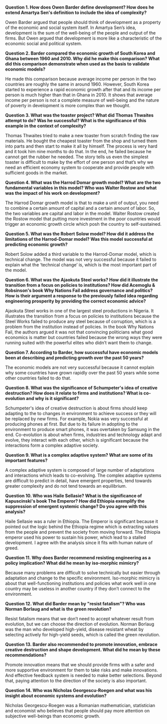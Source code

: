 **Question 1.  How does Owen Barder define development? How does he extend Amartya Sen's definition to include the idea of complexity?**

Owen Barder argued that people should think of development as a property of the economic and social system itself. In Amartya Sen’s idea, development is the sum of the well-being of the people and output of the firms. But Owen argued that development is more like a characteristic of the economic social and political system.


**Question 2.  Barder compared the economic growth of South Korea and Ghana between 1960 and 2010.  Why did he make this comparison?  What did this comparison demonstrate when used as the basis to validate economic models?**

He made this comparison because average income per person in the two countries are roughly the same in around 1960. However, South Korea started to experience a rapid economic growth after that and its income per person is much higher than that in Ghana in 2010. It shows that average income per person is not a complete measure of well-being and the nature of poverty in development is more complex than we thought. 


**Question 3.  What was the toaster project? What did Thomas Thwaites attempt to do? Was he successful? What is the significance of this example in the context of complexity?**

Thomas Thwaites tried to make a new toaster from scratch finding the raw materials. He bought the cheapest toaster from the shop and turned them into parts and then start to make it all by himself. The process is very hard and it took him nine months to do that. In the end, he failed because he cannot get the rubber he needed. The story tells us even the simplest toaster is difficult to make by the effort of one person and that’s why we need an efficient economy system to cooperate and provide people with sufficient goods in the market.


**Question 4.  What was the Harrod Domar growth model? What are the two fundamental variables in this model? Who was Walter Rostow and what was the impact of his work on development?**

The Harrod Domar growth model is that to make a unit of output, you need to combine a certain amount of capital and a certain amount of labor. So, the two variables are capital and labor in the model. Walter Rostow created the Rostow model that putting more investment in the poor countries would trigger an economic growth circle which posh the country to self-sustained. 

**Question 5.  What was the Robert Solow model?  How did it address the limitations of the Harrod-Domar model? Was this model successful at predicting economic growth?**

Robert Solow added a third variable to the Harrod-Domar model, which is technical change. The model was not very successful because it failed to explain what the ‘technical change’ is, which is the most important part of the model. 

**Question 6. What was the Ajaokuta Steel works? How did it illustrate the transition from a focus on policies to institutions?  How did Acemoglu & Robsinson's book Why Nations Fail address governance and politics?  How is their argument a response to the previously failed idea regarding engineering prosperity by providing the correct economic advice?**

Ajaokuta Steel works in one of the largest steel productions in Nigeria. It illustrates the transition from a focus on policies to institutions because the Steel Works failed to produce any steel because of corruption, which is a problem from the institution instead of policies. In the book Why Nations Fail, the authors argued it was not that convincing politicians what good economics is matter but countries failed because the wrong ways they were running suited with the powerful elites who didn’t want them to change. 

**Question 7.  According to Barder, how successful have economic models been at describing and predicting growth over the past 50 years?**

The economic models are not very successful because it cannot explain why some countries have grown rapidly over the past 50 years while some other countries failed to do that. 

**Question 8.  What was the significance of Schumpeter's idea of creative destruction? How does it relate to firms and institutions? What is co-evolution and why is it significant?**

Schumpeter's idea of creative destruction is about firms should keep adapting to the to changes in environment to achieve success or they will be replaced by new firms. For example, Nokia was very successful at producing phones at first. But due to its failure in adopting to the environment to produce smart phones, it was overtaken by Samsung in the end. Co-evolution is about when firms, industries and technology adapt and evolve, they interact with each other, which is significant because the interactions form a complex adaptive society.

**Question 9. What is a complex adaptive system? What are some of its important features?**

A complex adaptive system is composed of large number of adaptations and interactions which leads to co-evolving. The complex adaptive systems are difficult to predict in detail, have emergent properties, tend towards greater complexity and do not tend towards an equilibrium.

**Question 10.  Who was Haile Sellasie? What is the significance of Kapuscinski's book The Emperor? How did Ethiopia exemplify the suppression of emergent systemic change? Do you agree with this analysis?**

Haile Sellasie was a ruler in Ethiopia. The Emperor is significant because it pointed out the logic behind the Ethiopia regime which is extracting values from the people and prevent the society from moving forward. The Ethiopia emperor used his power to sustain his power, which lead to a stalled development. I agree with the analysis since it fits with human nature of greed.

**Question 11.  Why does Barder recommend resisting engineering as a policy implication?  What did he mean by iso-morphic mimicry?**

Because many problems are difficult to solve technically but easier through adaptation and change to the specific environment. Iso-morphic mimicry is about that well-functioning institutions and policies what work well in one country may be useless in another country if they don’t connect to the environment.

**Question 12.  What did Barder mean by "resist fatalism"? Who was Norman Borlaug and what is the green revolution?**

Resist fatalism means that we don’t need to accept whatever result from evolution, but we can choose the direction of evolution. Norman Borlaug was the man who developed high-yield, disease resistant wheat by selecting actively for high-yield seeds, which is called the green revolution.

**Question 13.  Barder also recommended to promote innovation, embrace creative destruction and shape development.  What did he mean by these recommendations?**

Promote innovation means that we should provide firms with a safer and more supportive environment for them to take risks and make innovations. And effective feedback system is needed to make better selections. Beyond that, paying attention to the direction of the society is also important.

**Question 14. Who was Nicholas Georgescu-Roegen and what was his insight about economic systems and evolution?**

Nicholas Georgescu-Roegen was a 	Romanian mathematician, statistician and economist who believes that people should pay more attention on subjective well-beings than economic growth.

